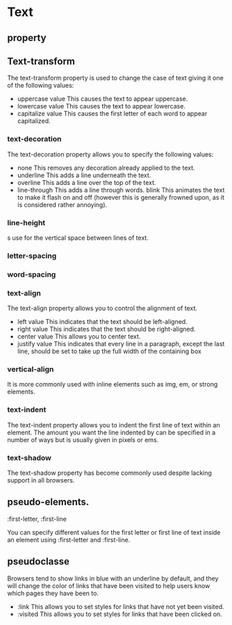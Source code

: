 # Text 

## property 

## Text-transform 

The text-transform property
is used to change the case of
text giving it one of the following
values:

- uppercase value
This causes the text to appear
uppercase.
- lowercase value 
This causes the text to appear
lowercase.
- capitalize value
This causes the first letter of
each word to appear capitalized.

### text-decoration

The text-decoration property
allows you to specify the
following values:

- none
This removes any decoration
already applied to the text.
- underline
This adds a line underneath the
text.
- overline
This adds a line over the top of
the text.
- line-through
This adds a line through words.
blink
This animates the text to make it
flash on and off (however this is
generally frowned upon, as it is
considered rather annoying).

### line-height

s use for the
vertical space between lines of
text.

### letter-spacing

### word-spacing

### text-align

The text-align property allows
you to control the alignment of
text.

- left value
This indicates that the text
should be left-aligned.
- right value
This indicates that the text
should be right-aligned.
- center value
This allows you to center text.
- justify value
This indicates that every line in
a paragraph, except the last line,
should be set to take up the full
width of the containing box

### vertical-align

 It is more commonly used with
inline elements such as img,
em, or strong elements. 

### text-indent

The text-indent property
allows you to indent the first
line of text within an element.
The amount you want the line
indented by can be specified in
a number of ways but is usually
given in pixels or ems.

### text-shadow

The text-shadow property has
become commonly used despite
lacking support in all browsers. 




## pseudo-elements.
 
:first-letter, :first-line

You can specify different values
for the first letter or first line of
text inside an element using
:first-letter and
:first-line. 

## pseudoclasse

Browsers tend to show links
in blue with an underline by
default, and they will change
the color of links that have been
visited to help users know which
pages they have been to.

- :link
This allows you to set styles
for links that have not yet been
visited.
- :visited
This allows you to set styles for
links that have been clicked on.